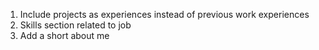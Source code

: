 1. Include projects as experiences instead of previous work experiences
2. Skills section related to job
3. Add a short about me
